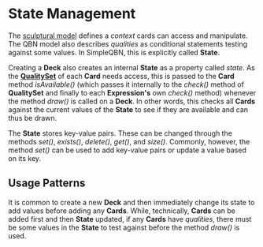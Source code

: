 # State Management

The [sculptural model](./sculpturalmodel.md) defines a *context* cards can access and manipulate. The QBN model also describes *qualities* as conditional statements testing against some values. In SimpleQBN, this is explicitly called **State**.

Creating a **Deck** also creates an internal **State** as a property called *state*. As the [**QualitySet**](./expressions.md) of each **Card** needs access, this is passed to the **Card** method *isAvailable()* (which passes it internally to the *check()* method of **QualitySet** and finally to each **Expression's** own *check()* method) whenever the method *draw()* is called on a **Deck**. In other words, this checks all **Cards** against the current values of the **State** to see if they are available and can thus be drawn.

The **State** stores key-value pairs. These can be changed through the methods *set()*, *exists()*, *delete()*, *get()*, and *size()*. Commonly, however, the method *set()* can be used to add key-value pairs or update a value based on its key.

## Usage Patterns

It is common to create a new **Deck** and then immediately change its state to add values before adding any **Cards**. While, technically, **Cards** can be added first and then **State** updated, if any **Cards** have *qualities*, there must be some values in the **State** to test against before the method *draw()* is used.
